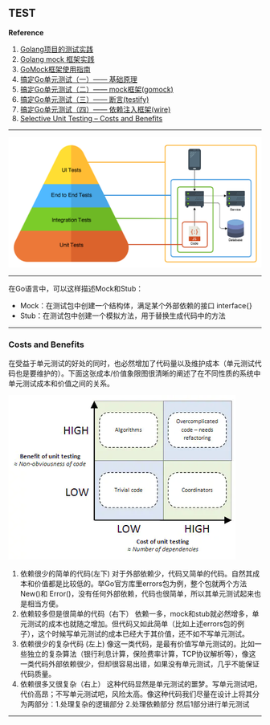 ## TEST

**Reference**
1. [Golang项目的测试实践](https://studygolang.com/articles/20602)
2. [Golang mock 框架实践](https://blog.csdn.net/baijiwei/article/details/82525964)
3. [GoMock框架使用指南](https://www.jianshu.com/p/f4e773a1b11f)
4. [搞定Go单元测试（一）—— 基础原理](https://juejin.im/post/6844903853528186894)
5. [搞定Go单元测试（二）—— mock框架(gomock)](https://juejin.im/post/6844903853532381198)
6. [搞定Go单元测试（三）—— 断言(testify)](https://juejin.im/post/6844903853532397581)
7. [搞定Go单元测试（四）—— 依赖注入框架(wire)](https://juejin.im/post/6844903853536575501)
8. [Selective Unit Testing – Costs and Benefits](http://blog.stevensanderson.com/2009/11/04/selective-unit-testing-costs-and-benefits/)

---

![](./images/test_illustration.png)

---

在Go语言中，可以这样描述Mock和Stub：
- Mock：在测试包中创建一个结构体，满足某个外部依赖的接口 interface{}
- Stub：在测试包中创建一个模拟方法，用于替换生成代码中的方法

---

### Costs and Benefits

在受益于单元测试的好处的同时，也必然增加了代码量以及维护成本（单元测试代码也是要维护的）。下面这张成本/价值象限图很清晰的阐述了在不同性质的系统中单元测试成本和价值之间的关系。

![](./images/cost_benefit.png)

1. 依赖很少的简单的代码(左下)
对于外部依赖少，代码又简单的代码。自然其成本和价值都是比较低的。举Go官方库里errors包为例，整个包就两个方法 New()和 Error()，没有任何外部依赖，代码也很简单，所以其单元测试起来也是相当方便。
2. 依赖较多但是很简单的代码（右下）
依赖一多，mock和stub就必然增多，单元测试的成本也就随之增加。但代码又如此简单（比如上述errors包的例子），这个时候写单元测试的成本已经大于其价值，还不如不写单元测试。
3. 依赖很少的复杂代码 (左上)
像这一类代码，是最有价值写单元测试的。比如一些独立的复杂算法（银行利息计算，保险费率计算，TCP协议解析等），像这一类代码外部依赖很少，但却很容易出错，如果没有单元测试，几乎不能保证代码质量。
4. 依赖很多又很复杂（右上）
这种代码显然是单元测试的噩梦。写单元测试吧，代价高昂；不写单元测试吧，风险太高。像这种代码我们尽量在设计上将其分为两部分：1.处理复杂的逻辑部分 2.处理依赖部分 然后1部分进行单元测试

---
